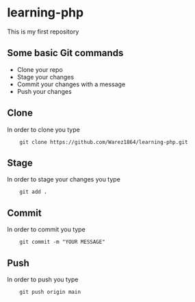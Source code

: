 # learning-php
This is my first repository 


## Some basic Git commands

* Clone your repo
* Stage your changes 
* Commit your changes with a message
* Push your changes

## Clone
In order to clone you type
 
        git clone https://github.com/Warez1864/learning-php.git

## Stage
In order to stage your changes you type 

        git add .

## Commit
In order to commit you type 

        git commit -m "YOUR MESSAGE"

## Push
In order to push you type

        git push origin main